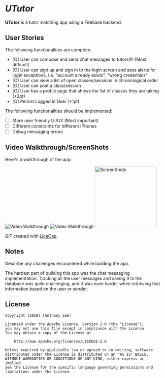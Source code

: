# *UTutor*

**UTutor** is a tutor matching app using a Firebase backend.

## User Stories

The following functionalities are complete:

- [O] User can compose and send chat messages to tutors!!!! (Most difficult)
- [O] User can sign up and sign in to the login screen and sees alerts for login exceptions, i.e. "account already exists", "wrong credentials"
- [O] User can view a list of open classes/sessions in chronological order
- [O] User can post a class/session
- [O] User has a profile page that shows the list of classes they are taking (+2pt)
- [O] Persist Logged in User (+1pt)

The following functionalities should be implemented:

- [ ] More user friendly UI/UX (Most important)
- [ ] Different constraints for different IPhones
- [ ] Debug messaging errors

## Video Walkthrough/ScreenShots

Here's a walkthrough of the app:

<img src='https://i.imgur.com/Rd8bzVw.gif' title='Video Walkthrough' width='' alt='Video Walkthrough' />

<img src='https://i.imgur.com/xvHBBIw.gif' title='Video Walkthrough' width='' alt='Video Walkthrough' />

<img src='https://i.imgur.com/iwlkh8T.png' title='Video Walkthrough' width='200px' alt='ScreenShots' />

GIF created with [LiceCap](http://www.cockos.com/licecap/).

## Notes

Describe any challenges encountered while building the app.

The hardest part of building this app was the chat messaging implementation. Tracking all the user messages and saving it to the database was quite challenging, and it was even harder when retrieving that information based on the user or sender.

## License

    Copyright [2018] [Anthony Lee]

    Licensed under the Apache License, Version 2.0 (the "License");
    you may not use this file except in compliance with the License.
    You may obtain a copy of the License at

        http://www.apache.org/licenses/LICENSE-2.0

    Unless required by applicable law or agreed to in writing, software
    distributed under the License is distributed on an "AS IS" BASIS,
    WITHOUT WARRANTIES OR CONDITIONS OF ANY KIND, either express or implied.
    See the License for the specific language governing permissions and
    limitations under the License.
